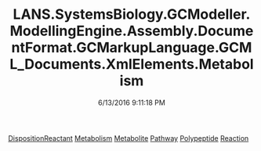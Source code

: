 ﻿---
title: LANS.SystemsBiology.GCModeller.ModellingEngine.Assembly.DocumentFormat.GCMarkupLanguage.GCML_Documents.XmlElements.Metabolism
date: 6/13/2016 9:11:18 PM
---

[DispositionReactant](T-LANS.SystemsBiology.GCModeller.ModellingEngine.Assembly.DocumentFormat.GCMarkupLanguage.GCML_Documents.XmlElements.Metabolism.DispositionReactant.html)
[Metabolism](T-LANS.SystemsBiology.GCModeller.ModellingEngine.Assembly.DocumentFormat.GCMarkupLanguage.GCML_Documents.XmlElements.Metabolism.Metabolism.html)
[Metabolite](T-LANS.SystemsBiology.GCModeller.ModellingEngine.Assembly.DocumentFormat.GCMarkupLanguage.GCML_Documents.XmlElements.Metabolism.Metabolite.html)
[Pathway](T-LANS.SystemsBiology.GCModeller.ModellingEngine.Assembly.DocumentFormat.GCMarkupLanguage.GCML_Documents.XmlElements.Metabolism.Pathway.html)
[Polypeptide](T-LANS.SystemsBiology.GCModeller.ModellingEngine.Assembly.DocumentFormat.GCMarkupLanguage.GCML_Documents.XmlElements.Metabolism.Polypeptide.html)
[Reaction](T-LANS.SystemsBiology.GCModeller.ModellingEngine.Assembly.DocumentFormat.GCMarkupLanguage.GCML_Documents.XmlElements.Metabolism.Reaction.html)
